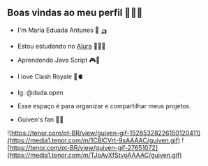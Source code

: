 ## Boas vindas ao meu perfil 🫦🧑‍🦽

- I'm Maria Eduada Antunes 🦇 🛺

- Estou estudando no [Alura](https://cursos.alura.com.br/edutech) 🥀🇨🇫

- Aprendendo Java Script 🎮🌯

- I love Clash Royale 🐤🫀

- Ig: @duda.open 

- Esse espaço é para organizar e compartilhar meus projetos.

- Guiven's fan 🐶👃

![https://tenor.com/pt-BR/view/guiven-gif-15285328226150120411](https://media1.tenor.com/m/1CBlCVrt-9sAAAAC/guiven.gif)
![https://tenor.com/pt-BR/view/guiven-gif-27651072](https://media1.tenor.com/m/TJoAyXfStvoAAAAC/guiven.gif)
